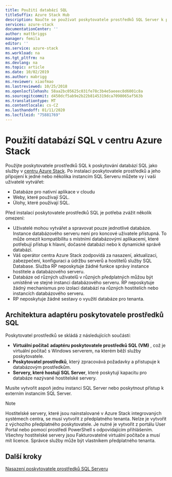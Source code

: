 ```yaml
---
title: Použití databází SQL
titleSuffix: Azure Stack Hub
description: Naučte se používat poskytovatele prostředků SQL Server k poskytování databází SQL jako služby v centru Azure Stack.
services: azure-stack
documentationCenter: ''
author: mattbriggs
manager: femila
editor: ''
ms.service: azure-stack
ms.workload: na
ms.tgt_pltfrm: na
ms.devlang: na
ms.topic: article
ms.date: 10/02/2019
ms.author: mabrigg
ms.reviewer: xiaofmao
ms.lastreviewed: 10/25/2018
ms.openlocfilehash: 58aa2bc05625c031fe78c3b4e5aeeec8d6001c8a
ms.sourcegitcommit: d450dcf5ab9e2b22b8145319dca7098065af563b
ms.translationtype: MT
ms.contentlocale: cs-CZ
ms.lasthandoff: 01/11/2020
ms.locfileid: "75881769"
---
```

# <a name="use-sql-databases-on-azure-stack-hub"></a>Použití databází SQL v centru Azure Stack

Použijte poskytovatele prostředků SQL k poskytování databází SQL jako služby v [centru Azure Stack](azure-stack-overview.md). Po instalaci poskytovatele prostředků a jeho připojení k jedné nebo několika instancím SQL Serveru můžete vy i vaši uživatelé vytvářet:

- Databáze pro nativní aplikace v cloudu
- Weby, které používají SQL.
- Úlohy, které používají SQL.

Před instalací poskytovatele prostředků SQL je potřeba zvážit několik omezení:

- Uživatelé mohou vytvářet a spravovat pouze jednotlivé databáze. Instance databázového serveru není pro koncové uživatele přístupná. To může omezit kompatibilitu s místními databázovými aplikacemi, které potřebují přístup k hlavní, dočasné databázi nebo k dynamické správě databází.
- Váš operátor centra Azure Stack zodpovídá za nasazení, aktualizaci, zabezpečení, konfiguraci a údržbu serverů a hostitelů služby SQL Database. Služba RP neposkytuje žádné funkce správy instance hostitele a databázového serveru. 
- Databáze od různých uživatelů v různých předplatných můžou být umístěné ve stejné instanci databázového serveru. RP neposkytuje žádný mechanismus pro izolaci databází na různých hostitelích nebo instancích databázového serveru.
- RP neposkytuje žádné sestavy o využití databáze pro tenanta.

## <a name="sql-resource-provider-adapter-architecture"></a>Architektura adaptéru poskytovatele prostředků SQL

Poskytovatel prostředků se skládá z následujících součástí:

- **Virtuální počítač adaptéru poskytovatele prostředků SQL (VM)** , což je virtuální počítač s Windows serverem, na kterém běží služby poskytovatele.
- **Poskytovatel prostředků**, který zpracovává požadavky a přistupuje k databázovým prostředkům.
- **Servery, které hostují SQL Server**, které poskytují kapacitu pro databáze nazývané hostitelské servery.

Musíte vytvořit aspoň jednu instanci SQL Server nebo poskytnout přístup k externím instancím SQL Server.

> [!NOTE]
> Hostitelské servery, které jsou nainstalované v Azure Stack integrovaných systémech centra, se musí vytvořit z předplatného tenanta. Nelze je vytvořit z výchozího předplatného poskytovatele. Je nutné je vytvořit z portálu User Portal nebo pomocí prostředí PowerShell s odpovídajícím přihlášením. Všechny hostitelské servery jsou Fakturovatelné virtuální počítače a musí mít licence. Správce služby může být vlastníkem předplatného tenanta.

## <a name="next-steps"></a>Další kroky

[Nasazení poskytovatele prostředků SQL Serveru](azure-stack-sql-resource-provider-deploy.md)
